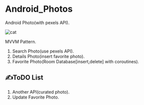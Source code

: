 # Android_Photos
Android Photo(with pexels API).


![cat](https://user-images.githubusercontent.com/41669385/128815356-f996fea6-70b4-4398-b575-181809f8c16d.gif)

MVVM Pattern.
1. Search Photo(use pexels API).
2. Details Photo(insert favorite photo).
3. Favorite Photo(Room Database[insert,delete] with coroutines).

## ✍ToDO List
1. Another API(curated photo).
2. Update Favorite Photo.
